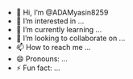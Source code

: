 - 👋 Hi, I’m @ADAMyasin8259
- 👀 I’m interested in ...
- 🌱 I’m currently learning ...
- 💞️ I’m looking to collaborate on ...
- 📫 How to reach me ...
- 😄 Pronouns: ...
- ⚡ Fun fact: ...

<!---
ADAMyasin8259/ADAMyasin8259 is a ✨ special ✨ repository because its `README.md` (this file) appears on your GitHub profile.
You can click the Preview link to take a look at your changes.
--->
